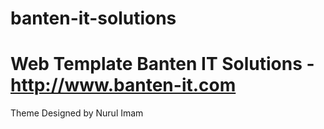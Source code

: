 banten-it-solutions
===================

Web Template Banten IT Solutions - http://www.banten-it.com
===================
Theme Designed by Nurul Imam
